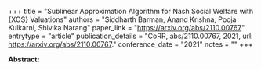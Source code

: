 +++
title = "Sublinear Approximation Algorithm for Nash Social Welfare with {XOS} Valuations"
authors = "Siddharth Barman, Anand Krishna, Pooja Kulkarni, Shivika Narang"
paper_link = "https://arxiv.org/abs/2110.00767"
entrytype = "article"
publication_details = "CoRR, abs/2110.00767, 2021, url: <a href='https://arxiv.org/abs/2110.00767' target='_blank'>https://arxiv.org/abs/2110.00767</a>."
conference_date = "2021"
notes = ""
+++

<b>Abstract:</b>
